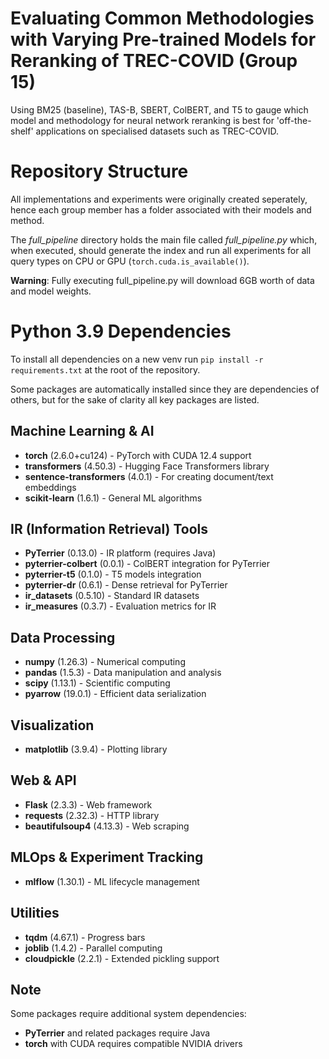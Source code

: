 # Evaluating Common Methodologies with Varying Pre-trained Models for Reranking of TREC-COVID (Group 15)
Using BM25 (baseline), TAS-B, SBERT, ColBERT, and T5 to gauge which model and methodology for neural network reranking is best for 'off-the-shelf' applications on specialised datasets such as TREC-COVID.


# Repository Structure
All implementations and experiments were originally created seperately, hence each group member has a folder associated with their models and method.

The *full_pipeline* directory holds the main file called *full_pipeline.py* which, when executed, should generate the index and run all experiments for all query types on CPU or GPU (```torch.cuda.is_available()```). 

**Warning**: Fully executing full_pipeline.py will download 6GB worth of data and model weights.


# Python 3.9 Dependencies
To install all dependencies on a new venv run ```pip install -r requirements.txt``` at the root of the repository.

Some packages are automatically installed since they are dependencies of others, but for the sake of clarity all key packages are listed.

## Machine Learning & AI
- **torch** (2.6.0+cu124) - PyTorch with CUDA 12.4 support
- **transformers** (4.50.3) - Hugging Face Transformers library
- **sentence-transformers** (4.0.1) - For creating document/text embeddings
- **scikit-learn** (1.6.1) - General ML algorithms

## IR (Information Retrieval) Tools
- **PyTerrier** (0.13.0) - IR platform (requires Java)
- **pyterrier-colbert** (0.0.1) - ColBERT integration for PyTerrier
- **pyterrier-t5** (0.1.0) - T5 models integration
- **pyterrier-dr** (0.6.1) - Dense retrieval for PyTerrier
- **ir_datasets** (0.5.10) - Standard IR datasets
- **ir_measures** (0.3.7) - Evaluation metrics for IR

## Data Processing
- **numpy** (1.26.3) - Numerical computing
- **pandas** (1.5.3) - Data manipulation and analysis
- **scipy** (1.13.1) - Scientific computing
- **pyarrow** (19.0.1) - Efficient data serialization

## Visualization
- **matplotlib** (3.9.4) - Plotting library

## Web & API
- **Flask** (2.3.3) - Web framework
- **requests** (2.32.3) - HTTP library
- **beautifulsoup4** (4.13.3) - Web scraping

## MLOps & Experiment Tracking
- **mlflow** (1.30.1) - ML lifecycle management

## Utilities
- **tqdm** (4.67.1) - Progress bars
- **joblib** (1.4.2) - Parallel computing
- **cloudpickle** (2.2.1) - Extended pickling support

## Note
Some packages require additional system dependencies:
- **PyTerrier** and related packages require Java
- **torch** with CUDA requires compatible NVIDIA drivers

